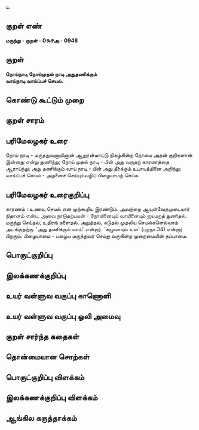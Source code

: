 உ

## குறள் எண் 

**மருந்து - குறள் - 0௯௪அ - 0948**

## குறள் 

**நோய்நாடி நோய்முதல் நாடி அதுதணிக்கும்  
வாய்நாடி வாய்ப்பச் செயல்.** 

## கொண்டு கூட்டும் முறை


## குறள் சாரம் 


## பரிமேலழகர் உரை

நோய் நாடி - மருததுவனாயினான் ஆதுரன்மாட்டு நிகழ்கின்ற நோயை அதன் குறிகளான் இன்னது என்று துணிந்து; நோய் முதல் நாடி - பின் அது வருதற் காரணத்தை ஆராய்ந்து; அது தணிக்கும் வாய் நாடி - பின் அது தீர்க்கும் உபாயத்தினை அறிந்து; வாய்ப்பச் செயல் - அதனைச் செய்யும்வழிப் பிழையாமற் செய்க.

## பரிமேலழகர் உரைகுறிப்பு   

காரணம் : உணவு செயல் என முற்கூறிய இரண்டும். அவற்றை ஆயுள்வேதமுடையார் நிதானம் என்ப. அவை நாடுதற்பயன் - நோயினையும் வாயினையும் ஐயமறத் துணிதல். மருந்து செய்தல், உதிரங் களைதல், அறுத்தல், சுடுதல் முதலிய செயல்களெல்லாம் அடங்குதற்கு. 'அது தணிக்கும் வாய்' என்றார். 'கழுவாயும் உள' (புறநா.34) என்றார் பிறரும். பிழையாமை - பழைய மருத்துவர் செய்து வருகின்ற முறைமையின் தப்பாமை.

## பொருட்குறிப்பு 


## இலக்கணக்குறிப்பு  


## உயர் வள்ளுவ வகுப்பு காணொளி


## உயர் வள்ளுவ வகுப்பு ஒலி அமைவு 

 
## குறள் சார்ந்த கதைகள் 


## தொன்மையான சொற்கள்


## பொருட்குறிப்பு விளக்கம்


## இலக்கணக்குறிப்பு விளக்கம்


## ஆங்கில கருத்தாக்கம் 


